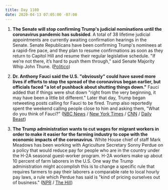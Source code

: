 ```yaml
---
title: Day 1180
date: 2020-04-13 07:05:00 -07:00
---
```


1. **The Senate will stop confirming Trump's judicial nominations until the coronavirus pandemic has subsided**. A total of 38 lifetime judicial appointments are currently awaiting confirmation hearings in the Senate. Senate Republicans have been confirming Trump's nominees at a rapid-fire pace, and they plan to resume confirmations as soon as they return to Capitol Hill and resume their regular legislative schedule. "If we’re not there, it’s hard to push them through," said Senate Majority Whip John Thune. ([Politico](https://www.politico.com/news/2020/04/13/senate-trump-judges-coronavirus-175188))

2. **Dr. Anthony Fauci said the U.S. "obviously" could have saved more lives if efforts to stop the spread of the coronavirus began earlier, but officials faced "a lot of pushback about shutting things down."** Fauci added that if things were shut down "right from the very beginning, it may have been a little bit different." Later that day, Trump began retweeting posts calling for Fauci to be fired. Trump also reportedly spent the weekend calling people close to him and asking them, "What do you think of Fauci?" ([NBC News](https://www.nbcnews.com/politics/donald-trump/fauci-earlier-social-distancing-measures-obviously-would-have-saved-more-n1182186) / [New York Times](https://www.nytimes.com/2020/04/12/us/politics/trump-fauci-coronavirus.html) / [CNN](https://www.cnn.com/2020/04/13/politics/donald-trump-anthony-fauci-tweet/index.html) / [Daily Beast](https://www.thedailybeast.com/trump-spends-easter-asking-confidants-what-do-you-think-of-fauci))

3. **The Trump administration wants to cut wages for migrant workers in order to make it easier for the farming industry to cope with the economic impacts of the coronavirus**. White House chief of staff Mark Meadows has been working with Agriculture Secretary Sonny Perdue on a policy that would reduce pay for people who are in the country under the H-2A seasonal guest-worker program. H-2A workers make up about 10 percent of farm laborers in the U.S. One way the Trump administration might accomplish this is to change a specific rule that requires farmers to pay their laborers a comparable rate to local hourly pay laws, a rule which Perdue has said is "kind of pricing ourselves out of business." ([NPR](https://www.npr.org/2020/04/13/833010445/to-help-farmers-white-house-wants-to-lower-migrant-wages) / [The Hill](https://thehill.com/policy/healthcare/492320-trump-admin-looks-to-cut-farmworker-pay-to-help-industry-during-pandemic))